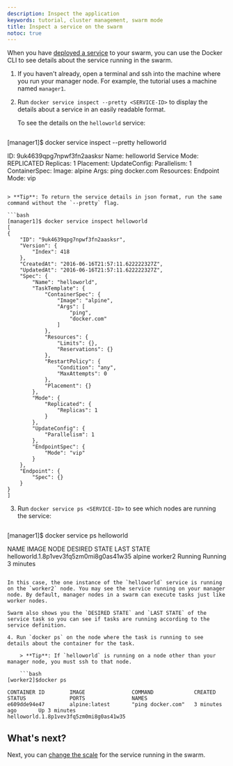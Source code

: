 ```yaml
---
description: Inspect the application
keywords: tutorial, cluster management, swarm mode
title: Inspect a service on the swarm
notoc: true
---
```

When you have [deployed a service](deploy-service.md) to your swarm, you can use the Docker CLI to see details about the service running in the swarm.

1. If you haven't already, open a terminal and ssh into the machine where you run your manager node. For example, the tutorial uses a machine named `manager1`.

2. Run `docker service inspect --pretty <SERVICE-ID>` to display the details about a service in an easily readable format.
    
    To see the details on the `helloworld` service:
    
    ```bash
[manager1]$ docker service inspect --pretty helloworld

ID:     9uk4639qpg7npwf3fn2aasksr
Name:       helloworld
Service Mode:   REPLICATED
 Replicas:      1
Placement:
UpdateConfig:
 Parallelism:   1
ContainerSpec:
 Image:     alpine
 Args:  ping docker.com
Resources:
Endpoint Mode:  vip
```

> **Tip**: To return the service details in json format, run the same command without the `--pretty` flag.

```bash
[manager1]$ docker service inspect helloworld
[
{
    "ID": "9uk4639qpg7npwf3fn2aasksr",
    "Version": {
        "Index": 418
    },
    "CreatedAt": "2016-06-16T21:57:11.622222327Z",
    "UpdatedAt": "2016-06-16T21:57:11.622222327Z",
    "Spec": {
        "Name": "helloworld",
        "TaskTemplate": {
            "ContainerSpec": {
                "Image": "alpine",
                "Args": [
                    "ping",
                    "docker.com"
                ]
            },
            "Resources": {
                "Limits": {},
                "Reservations": {}
            },
            "RestartPolicy": {
                "Condition": "any",
                "MaxAttempts": 0
            },
            "Placement": {}
        },
        "Mode": {
            "Replicated": {
                "Replicas": 1
            }
        },
        "UpdateConfig": {
            "Parallelism": 1
        },
        "EndpointSpec": {
            "Mode": "vip"
        }
    },
    "Endpoint": {
        "Spec": {}
    }
}
]
```

3. Run `docker service ps <SERVICE-ID>` to see which nodes are running the service:
    
    ```bash
[manager1]$ docker service ps helloworld

NAME                                    IMAGE   NODE     DESIRED STATE  LAST STATE
helloworld.1.8p1vev3fq5zm0mi8g0as41w35  alpine  worker2  Running        Running 3 minutes
```

In this case, the one instance of the `helloworld` service is running on the `worker2` node. You may see the service running on your manager node. By default, manager nodes in a swarm can execute tasks just like worker nodes.

Swarm also shows you the `DESIRED STATE` and `LAST STATE` of the service task so you can see if tasks are running according to the service definition.

4. Run `docker ps` on the node where the task is running to see details about the container for the task.
    
    > **Tip**: If `helloworld` is running on a node other than your manager node, you must ssh to that node.
    
    ```bash
[worker2]$docker ps

CONTAINER ID        IMAGE               COMMAND             CREATED             STATUS              PORTS               NAMES
e609dde94e47        alpine:latest       "ping docker.com"   3 minutes ago       Up 3 minutes                            helloworld.1.8p1vev3fq5zm0mi8g0as41w35
```

## What's next?

Next, you can [change the scale](scale-service.md) for the service running in the swarm.